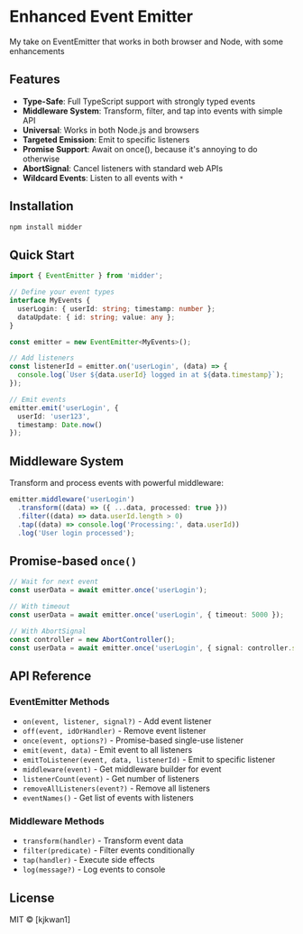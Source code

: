 # Enhanced Event Emitter

My take on EventEmitter that works in both browser and Node, with some enhancements

## Features

- **Type-Safe**: Full TypeScript support with strongly typed events
- **Middleware System**: Transform, filter, and tap into events with simple API
- **Universal**: Works in both Node.js and browsers
- **Targeted Emission**: Emit to specific listeners
- **Promise Support**: Await on once(), because it's annoying to do otherwise
- **AbortSignal**: Cancel listeners with standard web APIs
- **Wildcard Events**: Listen to all events with `*`

## Installation

```bash
npm install midder
```

## Quick Start

```typescript
import { EventEmitter } from 'midder';

// Define your event types
interface MyEvents {
  userLogin: { userId: string; timestamp: number };
  dataUpdate: { id: string; value: any };
}

const emitter = new EventEmitter<MyEvents>();

// Add listeners
const listenerId = emitter.on('userLogin', (data) => {
  console.log(`User ${data.userId} logged in at ${data.timestamp}`);
});

// Emit events
emitter.emit('userLogin', {
  userId: 'user123',
  timestamp: Date.now()
});
```

## Middleware System

Transform and process events with powerful middleware:

```typescript
emitter.middleware('userLogin')
  .transform((data) => ({ ...data, processed: true }))
  .filter((data) => data.userId.length > 0)
  .tap((data) => console.log('Processing:', data.userId))
  .log('User login processed');
```

## Promise-based `once()`

```typescript
// Wait for next event
const userData = await emitter.once('userLogin');

// With timeout
const userData = await emitter.once('userLogin', { timeout: 5000 });

// With AbortSignal
const controller = new AbortController();
const userData = await emitter.once('userLogin', { signal: controller.signal });
```

## API Reference

### EventEmitter Methods

- `on(event, listener, signal?)` - Add event listener
- `off(event, idOrHandler)` - Remove event listener
- `once(event, options?)` - Promise-based single-use listener
- `emit(event, data)` - Emit event to all listeners
- `emitToListener(event, data, listenerId)` - Emit to specific listener
- `middleware(event)` - Get middleware builder for event
- `listenerCount(event)` - Get number of listeners
- `removeAllListeners(event?)` - Remove all listeners
- `eventNames()` - Get list of events with listeners

### Middleware Methods

- `transform(handler)` - Transform event data
- `filter(predicate)` - Filter events conditionally
- `tap(handler)` - Execute side effects
- `log(message?)` - Log events to console

## License

MIT © [kjkwan1]
